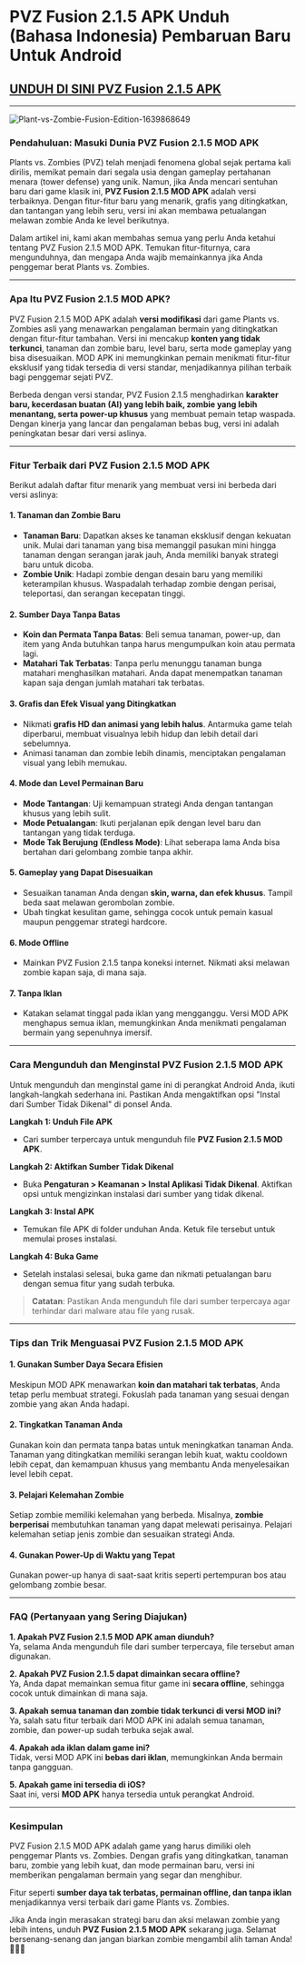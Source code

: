# PVZ Fusion 2.1.5 APK Unduh (Bahasa Indonesia) Pembaruan Baru Untuk Android

## [UNDUH DI SINI PVZ Fusion 2.1.5 APK](https://spoo.me/nzUzOc)

---
![Plant-vs-Zombie-Fusion-Edition-1639868649](https://github.com/user-attachments/assets/c8bfe8d1-5c6e-4635-88ac-c2bd39fc3cf0)

### **Pendahuluan: Masuki Dunia PVZ Fusion 2.1.5 MOD APK**  
Plants vs. Zombies (PVZ) telah menjadi fenomena global sejak pertama kali dirilis, memikat pemain dari segala usia dengan gameplay pertahanan menara (tower defense) yang unik. Namun, jika Anda mencari sentuhan baru dari game klasik ini, **PVZ Fusion 2.1.5 MOD APK** adalah versi terbaiknya. Dengan fitur-fitur baru yang menarik, grafis yang ditingkatkan, dan tantangan yang lebih seru, versi ini akan membawa petualangan melawan zombie Anda ke level berikutnya.  

Dalam artikel ini, kami akan membahas semua yang perlu Anda ketahui tentang PVZ Fusion 2.1.5 MOD APK. Temukan fitur-fiturnya, cara mengunduhnya, dan mengapa Anda wajib memainkannya jika Anda penggemar berat Plants vs. Zombies.  

---

### **Apa Itu PVZ Fusion 2.1.5 MOD APK?**  
PVZ Fusion 2.1.5 MOD APK adalah **versi modifikasi** dari game Plants vs. Zombies asli yang menawarkan pengalaman bermain yang ditingkatkan dengan fitur-fitur tambahan. Versi ini mencakup **konten yang tidak terkunci**, tanaman dan zombie baru, level baru, serta mode gameplay yang bisa disesuaikan. MOD APK ini memungkinkan pemain menikmati fitur-fitur eksklusif yang tidak tersedia di versi standar, menjadikannya pilihan terbaik bagi penggemar sejati PVZ.  

Berbeda dengan versi standar, PVZ Fusion 2.1.5 menghadirkan **karakter baru, kecerdasan buatan (AI) yang lebih baik, zombie yang lebih menantang, serta power-up khusus** yang membuat pemain tetap waspada. Dengan kinerja yang lancar dan pengalaman bebas bug, versi ini adalah peningkatan besar dari versi aslinya.  

---

### **Fitur Terbaik dari PVZ Fusion 2.1.5 MOD APK**  
Berikut adalah daftar fitur menarik yang membuat versi ini berbeda dari versi aslinya:  

#### **1. Tanaman dan Zombie Baru**  
- **Tanaman Baru**: Dapatkan akses ke tanaman eksklusif dengan kekuatan unik. Mulai dari tanaman yang bisa memanggil pasukan mini hingga tanaman dengan serangan jarak jauh, Anda memiliki banyak strategi baru untuk dicoba.  
- **Zombie Unik**: Hadapi zombie dengan desain baru yang memiliki keterampilan khusus. Waspadalah terhadap zombie dengan perisai, teleportasi, dan serangan kecepatan tinggi.  

#### **2. Sumber Daya Tanpa Batas**  
- **Koin dan Permata Tanpa Batas**: Beli semua tanaman, power-up, dan item yang Anda butuhkan tanpa harus mengumpulkan koin atau permata lagi.  
- **Matahari Tak Terbatas**: Tanpa perlu menunggu tanaman bunga matahari menghasilkan matahari. Anda dapat menempatkan tanaman kapan saja dengan jumlah matahari tak terbatas.  

#### **3. Grafis dan Efek Visual yang Ditingkatkan**  
- Nikmati **grafis HD dan animasi yang lebih halus**. Antarmuka game telah diperbarui, membuat visualnya lebih hidup dan lebih detail dari sebelumnya.  
- Animasi tanaman dan zombie lebih dinamis, menciptakan pengalaman visual yang lebih memukau.  

#### **4. Mode dan Level Permainan Baru**  
- **Mode Tantangan**: Uji kemampuan strategi Anda dengan tantangan khusus yang lebih sulit.  
- **Mode Petualangan**: Ikuti perjalanan epik dengan level baru dan tantangan yang tidak terduga.  
- **Mode Tak Berujung (Endless Mode)**: Lihat seberapa lama Anda bisa bertahan dari gelombang zombie tanpa akhir.  

#### **5. Gameplay yang Dapat Disesuaikan**  
- Sesuaikan tanaman Anda dengan **skin, warna, dan efek khusus**. Tampil beda saat melawan gerombolan zombie.  
- Ubah tingkat kesulitan game, sehingga cocok untuk pemain kasual maupun penggemar strategi hardcore.  

#### **6. Mode Offline**  
- Mainkan PVZ Fusion 2.1.5 tanpa koneksi internet. Nikmati aksi melawan zombie kapan saja, di mana saja.  

#### **7. Tanpa Iklan**  
- Katakan selamat tinggal pada iklan yang mengganggu. Versi MOD APK menghapus semua iklan, memungkinkan Anda menikmati pengalaman bermain yang sepenuhnya imersif.  

---

### **Cara Mengunduh dan Menginstal PVZ Fusion 2.1.5 MOD APK**  
Untuk mengunduh dan menginstal game ini di perangkat Android Anda, ikuti langkah-langkah sederhana ini. Pastikan Anda mengaktifkan opsi "Instal dari Sumber Tidak Dikenal" di ponsel Anda.  

**Langkah 1: Unduh File APK**  
- Cari sumber terpercaya untuk mengunduh file **PVZ Fusion 2.1.5 MOD APK**.  

**Langkah 2: Aktifkan Sumber Tidak Dikenal**  
- Buka **Pengaturan > Keamanan > Instal Aplikasi Tidak Dikenal**. Aktifkan opsi untuk mengizinkan instalasi dari sumber yang tidak dikenal.  

**Langkah 3: Instal APK**  
- Temukan file APK di folder unduhan Anda. Ketuk file tersebut untuk memulai proses instalasi.  

**Langkah 4: Buka Game**  
- Setelah instalasi selesai, buka game dan nikmati petualangan baru dengan semua fitur yang sudah terbuka.  

> **Catatan**: Pastikan Anda mengunduh file dari sumber terpercaya agar terhindar dari malware atau file yang rusak.  

---

### **Tips dan Trik Menguasai PVZ Fusion 2.1.5 MOD APK**  

#### **1. Gunakan Sumber Daya Secara Efisien**  
Meskipun MOD APK menawarkan **koin dan matahari tak terbatas**, Anda tetap perlu membuat strategi. Fokuslah pada tanaman yang sesuai dengan zombie yang akan Anda hadapi.  

#### **2. Tingkatkan Tanaman Anda**  
Gunakan koin dan permata tanpa batas untuk meningkatkan tanaman Anda. Tanaman yang ditingkatkan memiliki serangan lebih kuat, waktu cooldown lebih cepat, dan kemampuan khusus yang membantu Anda menyelesaikan level lebih cepat.  

#### **3. Pelajari Kelemahan Zombie**  
Setiap zombie memiliki kelemahan yang berbeda. Misalnya, **zombie berperisai** membutuhkan tanaman yang dapat melewati perisainya. Pelajari kelemahan setiap jenis zombie dan sesuaikan strategi Anda.  

#### **4. Gunakan Power-Up di Waktu yang Tepat**  
Gunakan power-up hanya di saat-saat kritis seperti pertempuran bos atau gelombang zombie besar.  

---

### **FAQ (Pertanyaan yang Sering Diajukan)**  

**1. Apakah PVZ Fusion 2.1.5 MOD APK aman diunduh?**  
Ya, selama Anda mengunduh file dari sumber terpercaya, file tersebut aman digunakan.  

**2. Apakah PVZ Fusion 2.1.5 dapat dimainkan secara offline?**  
Ya, Anda dapat memainkan semua fitur game ini **secara offline**, sehingga cocok untuk dimainkan di mana saja.  

**3. Apakah semua tanaman dan zombie tidak terkunci di versi MOD ini?**  
Ya, salah satu fitur terbaik dari MOD APK ini adalah semua tanaman, zombie, dan power-up sudah terbuka sejak awal.  

**4. Apakah ada iklan dalam game ini?**  
Tidak, versi MOD APK ini **bebas dari iklan**, memungkinkan Anda bermain tanpa gangguan.  

**5. Apakah game ini tersedia di iOS?**  
Saat ini, versi **MOD APK** hanya tersedia untuk perangkat Android.  

---

### **Kesimpulan**  
PVZ Fusion 2.1.5 MOD APK adalah game yang harus dimiliki oleh penggemar Plants vs. Zombies. Dengan grafis yang ditingkatkan, tanaman baru, zombie yang lebih kuat, dan mode permainan baru, versi ini memberikan pengalaman bermain yang segar dan menghibur.  

Fitur seperti **sumber daya tak terbatas, permainan offline, dan tanpa iklan** menjadikannya versi terbaik dari game Plants vs. Zombies.  

Jika Anda ingin merasakan strategi baru dan aksi melawan zombie yang lebih intens, unduh **PVZ Fusion 2.1.5 MOD APK** sekarang juga. Selamat bersenang-senang dan jangan biarkan zombie mengambil alih taman Anda! 🌻🧟‍♂️
